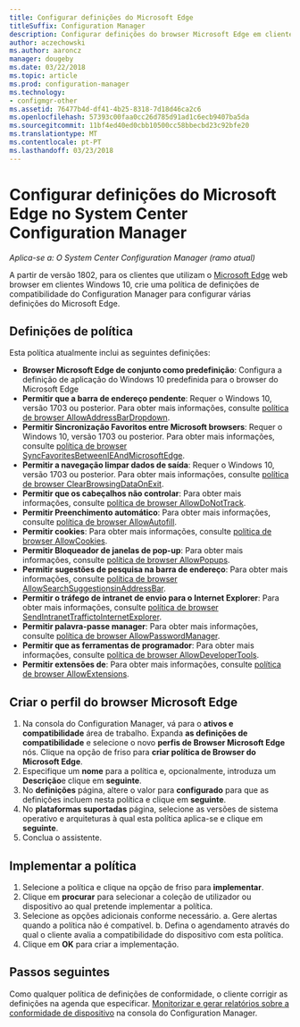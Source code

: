 ```yaml
---
title: Configurar definições do Microsoft Edge
titleSuffix: Configuration Manager
description: Configurar definições do browser Microsoft Edge em clientes do Windows 10
author: aczechowski
ms.author: aaroncz
manager: dougeby
ms.date: 03/22/2018
ms.topic: article
ms.prod: configuration-manager
ms.technology:
- configmgr-other
ms.assetid: 76477b4d-df41-4b25-8318-7d18d46ca2c6
ms.openlocfilehash: 57393c00faa0cc26d785d91ad1c6ecb9407ba5da
ms.sourcegitcommit: 11bf4ed40ed0cbb10500cc58bbecbd23c92bfe20
ms.translationtype: MT
ms.contentlocale: pt-PT
ms.lasthandoff: 03/23/2018
---
```

# <a name="configure-microsoft-edge-settings-in-system-center-configuration-manager"></a>Configurar definições do Microsoft Edge no System Center Configuration Manager

*Aplica-se a: O System Center Configuration Manager (ramo atual)*

<!-- 1357310 -->
A partir de versão 1802, para os clientes que utilizam o [Microsoft Edge](https://technet.microsoft.com/microsoft-edge/bb265256) web browser em clientes Windows 10, crie uma política de definições de compatibilidade do Configuration Manager para configurar várias definições do Microsoft Edge. 



## <a name="policy-settings"></a>Definições de política
Esta política atualmente inclui as seguintes definições:
- **Browser Microsoft Edge de conjunto como predefinição**: Configura a definição de aplicação do Windows 10 predefinida para o browser do Microsoft Edge
- **Permitir que a barra de endereço pendente**: Requer o Windows 10, versão 1703 ou posterior. Para obter mais informações, consulte [política de browser AllowAddressBarDropdown](/windows/client-management/mdm/policy-csp-browser#browser-allowaddressbardropdown).
- **Permitir Sincronização Favoritos entre Microsoft browsers**: Requer o Windows 10, versão 1703 ou posterior. Para obter mais informações, consulte [política de browser SyncFavoritesBetweenIEAndMicrosoftEdge](/windows/client-management/mdm/policy-csp-browser#browser-syncfavoritesbetweenieandmicrosoftedge).
- **Permitir a navegação limpar dados de saída**: Requer o Windows 10, versão 1703 ou posterior. Para obter mais informações, consulte [política de browser ClearBrowsingDataOnExit](/windows/client-management/mdm/policy-csp-browser#browser-clearbrowsingdataonexit).
- **Permitir que os cabeçalhos não controlar**: Para obter mais informações, consulte [política de browser AllowDoNotTrack](/windows/client-management/mdm/policy-csp-browser#browser-allowdonottrack).
- **Permitir Preenchimento automático**: Para obter mais informações, consulte [política de browser AllowAutofill](/windows/client-management/mdm/policy-csp-browser#browser-allowautofill).
- **Permitir cookies**: Para obter mais informações, consulte [política de browser AllowCookies](/windows/client-management/mdm/policy-csp-browser#browser-allowcookies).
- **Permitir Bloqueador de janelas de pop-up**: Para obter mais informações, consulte [política de browser AllowPopups](/windows/client-management/mdm/policy-csp-browser#browser-allowpopups).
- **Permitir sugestões de pesquisa na barra de endereço**: Para obter mais informações, consulte [política de browser AllowSearchSuggestionsinAddressBar](/windows/client-management/mdm/policy-csp-browser#browser-allowsearchsuggestionsinaddressbar).
- **Permitir o tráfego de intranet de envio para o Internet Explorer**: Para obter mais informações, consulte [política de browser SendIntranetTraffictoInternetExplorer](/windows/client-management/mdm/policy-csp-browser#browser-sendintranettraffictointernetexplorer).
- **Permitir palavra-passe manager**: Para obter mais informações, consulte [política de browser AllowPasswordManager](/windows/client-management/mdm/policy-csp-browser#browser-allowpasswordmanager).
- **Permitir que as ferramentas de programador**: Para obter mais informações, consulte [política de browser AllowDeveloperTools](/windows/client-management/mdm/policy-csp-browser#browser-allowdevelopertools).
- **Permitir extensões de**: Para obter mais informações, consulte [política de browser AllowExtensions](/windows/client-management/mdm/policy-csp-browser#browser-allowextensions).



## <a name="create-the-microsoft-edge-browser-profile"></a>Criar o perfil do browser Microsoft Edge

1. Na consola do Configuration Manager, vá para o **ativos e compatibilidade** área de trabalho. Expanda **as definições de compatibilidade** e selecione o novo **perfis de Browser Microsoft Edge** nós. Clique na opção de friso para **criar política de Browser do Microsoft Edge**.
2. Especifique um **nome** para a política e, opcionalmente, introduza um **Descrição**e clique em **seguinte**.
3. No **definições** página, altere o valor para **configurado** para que as definições incluem nesta política e clique em **seguinte**.
4. No **plataformas suportadas** página, selecione as versões de sistema operativo e arquiteturas à qual esta política aplica-se e clique em **seguinte**. 
5. Conclua o assistente.



## <a name="deploy-the-policy"></a>Implementar a política

1. Selecione a política e clique na opção de friso para **implementar**.
2. Clique em **procurar** para selecionar a coleção de utilizador ou dispositivo ao qual pretende implementar a política. 
3. Selecione as opções adicionais conforme necessário. 
    a. Gere alertas quando a política não é compatível. 
    b. Defina o agendamento através do qual o cliente avalia a compatibilidade do dispositivo com esta política.
4. Clique em **OK** para criar a implementação.



## <a name="next-steps"></a>Passos seguintes

Como qualquer política de definições de conformidade, o cliente corrigir as definições na agenda que especificar. [Monitorizar e gerar relatórios sobre a conformidade de dispositivo](/sccm/compliance/deploy-use/monitor-compliance-settings) na consola do Configuration Manager.
